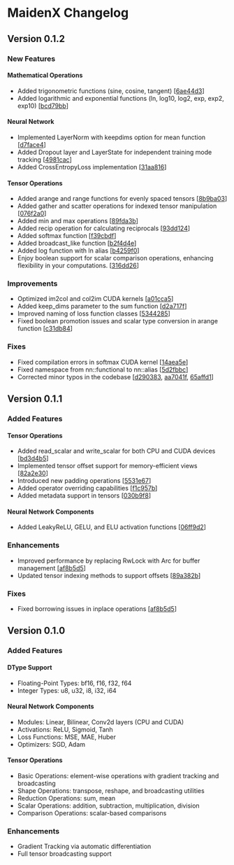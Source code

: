 # MaidenX Changelog

## Version 0.1.2

### New Features

#### Mathematical Operations
- Added trigonometric functions (sine, cosine, tangent) [[6ae44d3](https://github.com/miniex/maidenx/commit/6ae44d3)]
- Added logarithmic and exponential functions (ln, log10, log2, exp, exp2, exp10) [[bcd79bb](https://github.com/miniex/maidenx/commit/bcd79bb)]

#### Neural Network
- Implemented LayerNorm with keepdims option for mean function [[d7face4](https://github.com/miniex/maidenx/commit/d7face4)]
- Added Dropout layer and LayerState for independent training mode tracking [[4981cac](https://github.com/miniex/maidenx/commit/4981cac)]
- Added CrossEntropyLoss implementation [[31aa816](https://github.com/miniex/maidenx/commit/31aa816)]

#### Tensor Operations
- Added arange and range functions for evenly spaced tensors [[8b9ba03](https://github.com/miniex/maidenx/commit/8b9ba03)]
- Added gather and scatter operations for indexed tensor manipulation [[076f2a0](https://github.com/miniex/maidenx/commit/076f2a0)]
- Added min and max operations [[89fda3b](https://github.com/miniex/maidenx/commit/89fda3b)]
- Added recip operation for calculating reciprocals [[93dd124](https://github.com/miniex/maidenx/commit/93dd124)]
- Added softmax function [[f39cbdf](https://github.com/miniex/maidenx/commit/f39cbdf)]
- Added broadcast_like function [[b2f4d4e](https://github.com/miniex/maidenx/commit/b2f4d4e)]
- Added log function with ln alias [[b4259f0](https://github.com/miniex/maidenx/commit/b4259f0)]
- Enjoy boolean support for scalar comparison operations, enhancing flexibility in your computations. [[316dd26](https://github.com/miniex/maidenx/commit/316dd26)]

### Improvements
- Optimized im2col and col2im CUDA kernels [[a01cca5](https://github.com/miniex/maidenx/commit/a01cca5)]
- Added keep_dims parameter to the sum function [[d2a717f](https://github.com/miniex/maidenx/commit/d2a717f)]
- Improved naming of loss function classes [[5344285](https://github.com/miniex/maidenx/commit/5344285)]
- Fixed boolean promotion issues and scalar type conversion in arange function [[c31db84](https://github.com/miniex/maidenx/commit/c31db84)]

### Fixes
- Fixed compilation errors in softmax CUDA kernel [[14aea5e](https://github.com/miniex/maidenx/commit/14aea5e)]
- Fixed namespace from nn::functional to nn::alias [[5d2fbbc](https://github.com/miniex/maidenx/commit/5d2fbbc)]
- Corrected minor typos in the codebase [[d290383](https://github.com/miniex/maidenx/commit/d290383), [aa7041f](https://github.com/miniex/maidenx/commit/aa7041f), [65affd1](https://github.com/miniex/maidenx/commit/65affd1)]

## Version 0.1.1

### Added Features

#### Tensor Operations
- Added read_scalar and write_scalar for both CPU and CUDA devices [[bd3d4b5](https://github.com/miniex/maidenx/commit/bd3d4b5)]
- Implemented tensor offset support for memory-efficient views [[82a2e30](https://github.com/miniex/maidenx/commit/82a2e30)]
- Introduced new padding operations [[5531e67](https://github.com/miniex/maidenx/commit/5531e67)]
- Added operator overriding capabilities [[f1c957b](https://github.com/miniex/maidenx/commit/f1c957b)]
- Added metadata support in tensors [[030b9f8](https://github.com/miniex/maidenx/commit/030b9f8)]

#### Neural Network Components
- Added LeakyReLU, GELU, and ELU activation functions [[06ff9d2](https://github.com/miniex/maidenx/commit/06ff9d2)]

### Enhancements
- Improved performance by replacing RwLock with Arc for buffer management [[af8b5d5](https://github.com/miniex/maidenx/commit/af8b5d5)]
- Updated tensor indexing methods to support offsets [[89a382b](https://github.com/miniex/maidenx/commit/89a382b)]

### Fixes
- Fixed borrowing issues in inplace operations [[af8b5d5](https://github.com/miniex/maidenx/commit/af8b5d5)]

## Version 0.1.0

### Added Features

#### DType Support
- Floating-Point Types: bf16, f16, f32, f64
- Integer Types: u8, u32, i8, i32, i64

#### Neural Network Components
- Modules: Linear, Bilinear, Conv2d layers (CPU and CUDA)
- Activations: ReLU, Sigmoid, Tanh
- Loss Functions: MSE, MAE, Huber
- Optimizers: SGD, Adam

#### Tensor Operations
- Basic Operations: element-wise operations with gradient tracking and broadcasting
- Shape Operations: transpose, reshape, and broadcasting utilities
- Reduction Operations: sum, mean
- Scalar Operations: addition, subtraction, multiplication, division
- Comparison Operations: scalar-based comparisons

### Enhancements
- Gradient Tracking via automatic differentiation
- Full tensor broadcasting support
